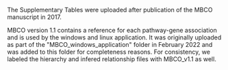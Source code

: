 The Supplementary Tables were uploaded after publication of the MBCO manuscript in 2017.

MBCO version 1.1 contains a reference for each pathway-gene association and is used by the windows and linux application.
It was originally uploaded as part of the "MBCO_windows_application" folder in February 2022 and was added to this folder for completeness reasons.
For consistency, we labeled the hierarchy and infered relationship files with MBCO_v1.1 as well.

